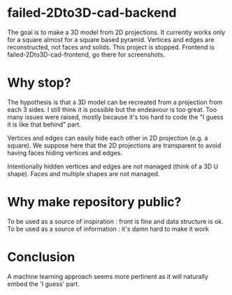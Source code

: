 # failed-2Dto3D-cad-backend
The goal is to make a 3D model from 2D projections. It currently works only for a square almost for a square based pyramid.
Vertices and edges are reconstructed, not faces and solids.
This project is stopped.
Frontend is failed-2Dto3D-cad-frontend, go there for screenshots.

# Why stop?
The hypothesis is that a 3D model can be recreated from a projection from each 3 sides. I still think it is possible but the endeavour is too great. 
Too many issues were raised, mostly because it's too hard to code the "I guess it is like that behind" part.

Vertices and edges can easily hide each other in 2D projection (e.g. a square). We suppose here that the 2D projections are transparent to avoid having faces hiding vertices and edges. 

Intentionally hidden vertices and edges are not managed (think of a 3D U shape).
Faces and multiple shapes are not managed.

# Why make repository public?
To be used as a source of inspiration : front is fine and data structure is ok.
To be used as a source of information : it's damn hard to make it work

# Conclusion
A machine learning approach seems more pertinent as it will naturally embed the 'I guess' part. 
